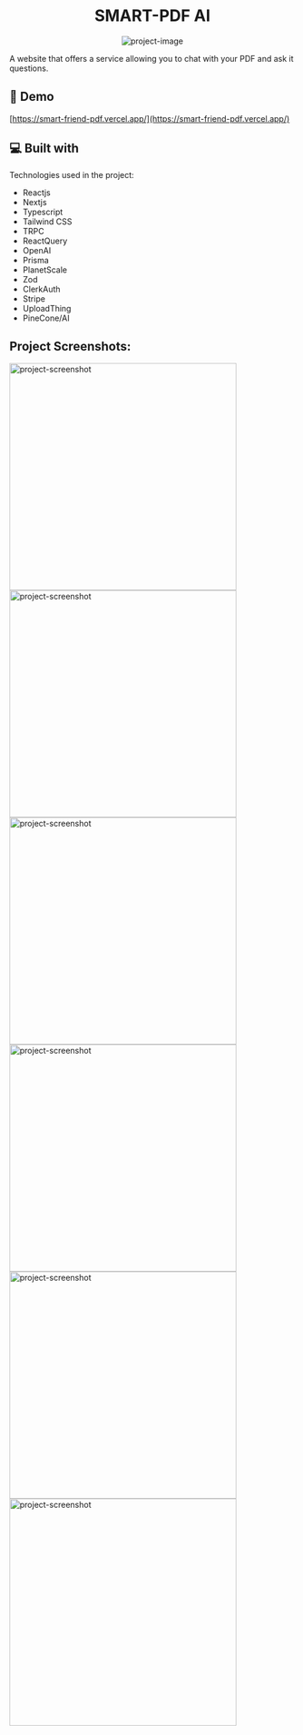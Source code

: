 <h1 align="center" id="title">SMART-PDF AI</h1>

<p align="center"><img src="https://i.postimg.cc/3rfP8bJZ/1.png" alt="project-image"></p>

<p id="description">A website that offers a service allowing you to chat with your PDF and ask it questions.</p>

<h2>🚀 Demo</h2>

[https://smart-friend-pdf.vercel.app/](https://smart-friend-pdf.vercel.app/)



<h2>💻 Built with</h2>

Technologies used in the project:

*   Reactjs
*   Nextjs
*   Typescript
*   Tailwind CSS
*   TRPC
*   ReactQuery
*   OpenAI
*   Prisma
*   PlanetScale
*   Zod
*   ClerkAuth
*   Stripe
*   UploadThing
*   PineCone/AI

<h2>Project Screenshots:</h2>

<img src="https://i.postimg.cc/3rfP8bJZ/1.png" alt="project-screenshot" width="400" height="400/">

<img src="https://i.postimg.cc/MGmYmwVy/2.png" alt="project-screenshot" width="400" height="400/">

<img src="https://i.postimg.cc/BvSFsKPK/3.png" alt="project-screenshot" width="400" height="400/">

<img src="https://i.postimg.cc/NLvyn9wL/5.png" alt="project-screenshot" width="400" height="400/">

<img src="https://i.postimg.cc/fTvYVsnX/7.png" alt="project-screenshot" width="400" height="400/">

<img src="https://i.postimg.cc/vZq9vvmZ/9.png" alt="project-screenshot" width="400" height="400/">

  
